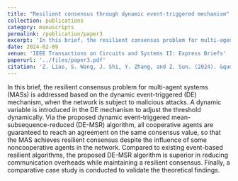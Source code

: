 ```yaml
---
title: "Resilient consensus through dynamic event-triggered mechanism"
collection: publications
category: manuscripts
permalink: /publication/paper3
excerpt: 'In this brief, the resilient consensus problem for multi-agent systems (MASs) is addressed based on the dynamic event-triggered (DE) mechanism, when the network is subject to malicious attacks.'
date: 2024-02-09
venue: 'IEEE Transactions on Circuits and Systems II: Express Briefs'
paperurl: '../files/paper3.pdf'
citation: 'Z. Liao, S. Wang, J. Shi, Y. Zhang, and Z. Sun. (2024). &quot;Resilient consensus through dynamic event-triggered mechanism.&quot; <i>IEEE Transactions on Circuits and Systems II: Express Briefs</i>. 71(7), 3463-3467.'
---
```


In this brief, the resilient consensus problem for multi-agent systems (MASs) is addressed based on the dynamic event-triggered (DE) mechanism, when the network is subject to malicious attacks. A dynamic variable is introduced in the DE mechanism to adjust the threshold dynamically. Via the proposed dynamic event-triggered mean-subsequence-reduced (DE-MSR) algorithm, all cooperative agents are guaranteed to reach an agreement on the same consensus value, so that the MAS achieves resilient consensus despite the influence of some noncooperative agents in the network. Compared to existing event-based resilient algorithms, the proposed DE-MSR algorithm is superior in reducing communication overheads while maintaining a resilient consensus. Finally, a comparative case study is conducted to validate the theoretical findings.
